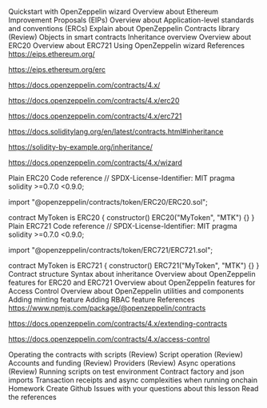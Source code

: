 Quickstart with OpenZeppelin wizard
Overview about Ethereum Improvement Proposals (EIPs)
Overview about Application-level standards and conventions (ERCs)
Explain about OpenZeppelin Contracts library
(Review) Objects in smart contracts
Inheritance overview
Overview about ERC20
Overview about ERC721
Using OpenZeppelin wizard
References
https://eips.ethereum.org/

https://eips.ethereum.org/erc

https://docs.openzeppelin.com/contracts/4.x/

https://docs.openzeppelin.com/contracts/4.x/erc20

https://docs.openzeppelin.com/contracts/4.x/erc721

https://docs.soliditylang.org/en/latest/contracts.html#inheritance

https://solidity-by-example.org/inheritance/

https://docs.openzeppelin.com/contracts/4.x/wizard

Plain ERC20 Code reference
// SPDX-License-Identifier: MIT
pragma solidity >=0.7.0 <0.9.0;

import "@openzeppelin/contracts/token/ERC20/ERC20.sol";

contract MyToken is ERC20 {
    constructor() ERC20("MyToken", "MTK") {}
}
Plain ERC721 Code reference
// SPDX-License-Identifier: MIT
pragma solidity >=0.7.0 <0.9.0;

import "@openzeppelin/contracts/token/ERC721/ERC721.sol";

contract MyToken is ERC721 {
    constructor() ERC721("MyToken", "MTK") {}
}
Contract structure
Syntax about inheritance
Overview about OpenZeppelin features for ERC20 and ERC721
Overview about OpenZeppelin features for Access Control
Overview about OpenZeppelin utilities and components
Adding minting feature
Adding RBAC feature
References
https://www.npmjs.com/package/@openzeppelin/contracts

https://docs.openzeppelin.com/contracts/4.x/extending-contracts

https://docs.openzeppelin.com/contracts/4.x/access-control

Operating the contracts with scripts
(Review) Script operation
(Review) Accounts and funding
(Review) Providers
(Review) Async operations
(Review) Running scripts on test environment
Contract factory and json imports
Transaction receipts and async complexities when running onchain
Homework
Create Github Issues with your questions about this lesson
Read the references